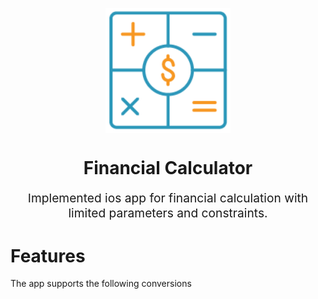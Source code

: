 <p align="center">
    <img style="display:block;text-align:center" src="FinancialCalApp2/FinancialCalApp2/Images.xcassets/icon_Financial_Calculator.imageset/icon_Financial_Calculator.png" alt="logo-text" width="200">
    <h1 align="center">Financial Calculator</h1>
    <p align="center" style="font-size: 1.2rem;">Implemented ios app for financial calculation with limited parameters and constraints.</p>
</p>

# Features

The app supports the following conversions


